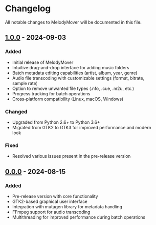 # Changelog

All notable changes to MelodyMover will be documented in this file.

## [1.0.0] - 2024-09-03

### Added
- Initial release of MelodyMover
- Intuitive drag-and-drop interface for adding music folders
- Batch metadata editing capabilities (artist, album, year, genre)
- Audio file transcoding with customizable settings (format, bitrate, sample rate)
- Option to remove unwanted file types (.nfo, .cue, .m2u, etc.)
- Progress tracking for batch operations
- Cross-platform compatibility (Linux, macOS, Windows)

### Changed
- Upgraded from Python 2.6+ to Python 3.6+
- Migrated from GTK2 to GTK3 for improved performance and modern look

### Fixed
- Resolved various issues present in the pre-release version

## [0.0.0] - 2024-08-15

### Added
- Pre-release version with core functionality
- GTK2-based graphical user interface
- Integration with mutagen library for metadata handling
- FFmpeg support for audio transcoding
- Multithreading for improved performance during batch operations

[1.0.0]: https://github.com/Cristian158/melodymover/compare/v0.0.0...v1.0.0
[0.0.0]: https://github.com/Cristian158/melodymover/releases/tag/v0.0.0
